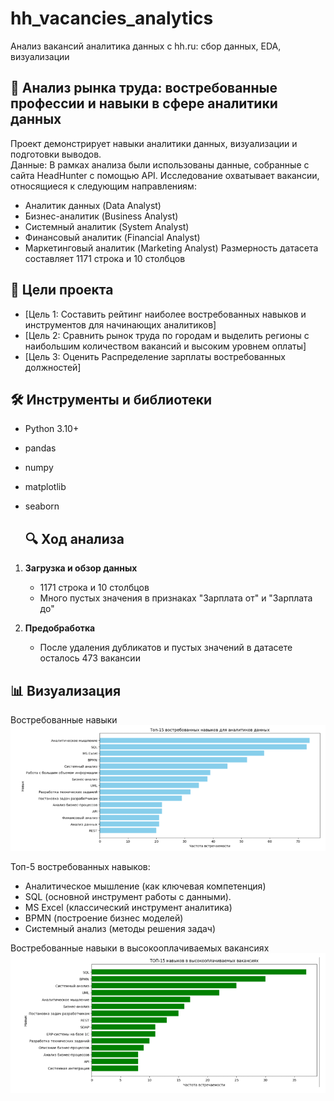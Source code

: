 # hh_vacancies_analytics
Анализ вакансий аналитика данных с hh.ru: сбор данных, EDA, визуализации
## 🧠 Анализ рынка труда: востребованные профессии и навыки в сфере аналитики данных

Проект демонстрирует навыки аналитики данных, визуализации и подготовки выводов.  
Данные: В рамках анализа были использованы данные, собранные с сайта HeadHunter с помощью API.
Исследование охватывает вакансии, относящиеся к следующим направлениям:
- Аналитик данных (Data Analyst)
- Бизнес-аналитик (Business Analyst)
- Системный аналитик (System Analyst)
- Финансовый аналитик (Financial Analyst)
- Маркетинговый аналитик (Marketing Analyst)
Размерность датасета составляет 1171 строка и 10 столбцов

## 🎯 Цели проекта
- [Цель 1: Составить рейтинг наиболее востребованных навыков и инструментов для начинающих аналитиков]
- [Цель 2: Сравнить рынок труда по городам и выделить регионы с наибольшим количеством вакансий и высоким уровнем оплаты]
- [Цель 3: Оценить Распределение зарплаты востребованных должностей]

## 🛠 Инструменты и библиотеки
- Python 3.10+
- pandas
- numpy
- matplotlib
- seaborn

  ## 🔍 Ход анализа
1. **Загрузка и обзор данных**  
   - 1171 строка и 10 столбцов
   - Много пустых значения в признаках "Зарплата от" и "Зарплата до"  

2. **Предобработка**  
   - После удаления дубликатов и пустых значений в датасете осталось 473 вакансии 

  ## 📊 Визуализация  
  Востребованные навыки
   ![Востребованные навыки](images/Required_skills.png)

   Топ-5 востребованных навыков:
- Аналитическое мышление (как ключевая компетенция)
- SQL (основной инструмент работы с данными).
- MS Excel (классический инструмент аналитика)
- BPMN (построение бизнес моделей)
- Системный анализ (методы решения задач)

Востребованные навыки в высокооплачиваемых вакансиях
   ![Востребованные навыки в высокооплачиваемых вакансиях](images/skills_in_high-paying_jobs.png)
   
